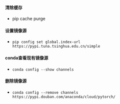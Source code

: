 #### 清除缓存
* pip cache purge

#### 设置镜像源
* `pip config set global.index-url https://pypi.tuna.tsinghua.edu.cn/simple`

#### conda查看现有镜像源
* `conda config --show channels`

#### 删除镜像源
* `conda config --remove channels https://pypi.douban.com/anaconda/cloud/pytorch/`

